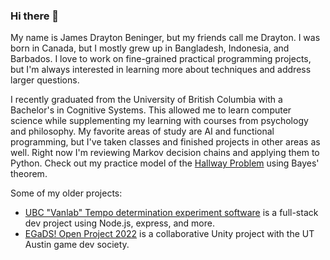 ### Hi there 👋

<!--
**jamesdrayton/jamesdrayton** is a ✨ _special_ ✨ repository because its `README.md` (this file) appears on your GitHub profile.

Here are some ideas to get you started:

- 🔭 I’m currently working on ...
- 🌱 I’m currently learning ...
- 👯 I’m looking to collaborate on ...
- 🤔 I’m looking for help with ...
- 💬 Ask me about ...
- 📫 How to reach me: ...
- 😄 Pronouns: ...
- ⚡ Fun fact: ...
-->

My name is James Drayton Beninger, but my friends call me Drayton. I was born in Canada, but I mostly grew up in Bangladesh, Indonesia, and Barbados. I love to work on 
fine-grained practical programming projects, but I'm always interested in learning more about techniques and address larger questions. 

I recently graduated from the University of British Columbia with a Bachelor's in Cognitive Systems. This allowed me to learn computer science while supplementing my 
learning with courses from psychology and philosophy. My favorite areas of study are AI and functional programming, but I've taken classes and finished projects in other
areas as well. Right now I'm reviewing Markov decision chains and applying them to Python. Check out my practice model of the [Hallway Problem](https://github.com/jamesdrayton/Hallway-Problem) using Bayes' theorem. 

Some of my older projects:
- [UBC "Vanlab" Tempo determination experiment software](https://github.com/jamesdrayton/Tempo) is a full-stack dev project using Node.js, express, and more.
- [EGaDS! Open Project 2022](https://github.com/jamesdrayton/EGaDS-Open-Project) is a collaborative Unity project with the UT Austin game dev society.
